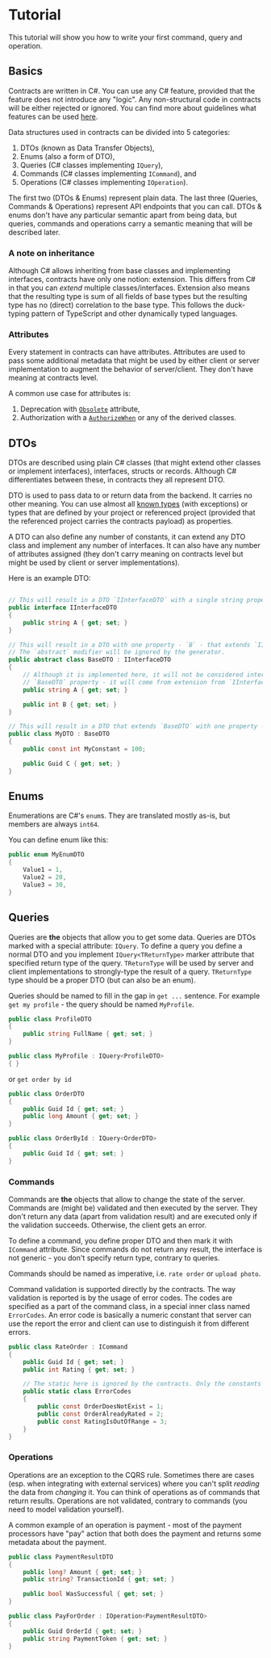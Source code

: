# Tutorial

This tutorial will show you how to write your first command, query and operation.

## Basics

Contracts are written in C#. You can use any C# feature, provided that the feature does not introduce any "logic". Any
non-structural code in contracts will be either rejected or ignored. You can find more about guidelines what features
can be used [here](./guidelines.md).

Data structures used in contracts can be divided into 5 categories:

1. DTOs (known as Data Transfer Objects),
2. Enums (also a form of DTO),
3. Queries (C# classes implementing `IQuery`),
4. Commands (C# classes implementing `ICommand`), and
5. Operations (C# classes implementing `IOperation`).

The first two (DTOs & Enums) represent plain data. The last three (Queries, Commands & Operations) represent API endpoints
that you can call. DTOs & enums don't have any particular semantic apart from being data, but queries, commands and
operations carry a semantic meaning that will be described later.

### A note on inheritance

Although C# allows inheriting from base classes and implementing interfaces, contracts have only one notion: extension.
This differs from C# in that you can _extend_ multiple classes/interfaces. Extension also means that the resulting type
is sum of all fields of base types but the resulting type has no (direct) correlation to the base type. This follows
the duck-typing pattern of TypeScript and other dynamically typed languages.

### Attributes

Every statement in contracts can have attributes. Attributes are used to pass some additional metadata that might be
used by either client or server implementation to augment the behavior of server/client. They don't have meaning at
contracts level.

A common use case for attributes is:

1. Deprecation with [`Obsolete`](https://docs.microsoft.com/en-us/dotnet/api/system.obsoleteattribute) attribute,
1. Authorization with a [`AuthorizeWhen`](../src/LeanCode.Contracts/Security/AuthorizeWhenAttribute.cs) or any of the
   derived classes.

## DTOs

DTOs are described using plain C# classes (that might extend other classes or implement interfaces), interfaces, structs
or records. Although C# differentiates between these, in contracts they all represent DTO.

DTO is used to pass data to or return data from the backend. It carries no other meaning. You can use almost all
[known types](./types.md) (with exceptions) or types that are defined by your project or referenced project (provided
that the referenced project carries the contracts payload) as properties.

A DTO can also define any number of constants, it can extend any DTO class and implement any number of interfaces. It
can also have any number of attributes assigned (they don't carry meaning on contracts level but might be used by
client or server implementations).

Here is an example DTO:

```csharp

// This will result in a DTO `IInterfaceDTO` with a single string property - `A`.
public interface IInterfaceDTO
{
    public string A { get; set; }
}

// This will result in a DTO with one property - `B` - that extends `IInterfaceDTO` type.
// The `abstract` modifier will be ignored by the generator.
public abstract class BaseDTO : IInterfaceDTO
{
    // Although it is implemented here, it will not be considered internal
    // `BaseDTO` property - it will come from extension from `IInterfaceDTO`
    public string A { get; set; }

    public int B { get; set; }
}

// This will result in a DTO that extends `BaseDTO` with one property - `C` -  and a constant `MyConstant`.
public class MyDTO : BaseDTO
{
    public const int MyConstant = 100;

    public Guid C { get; set; }
}
```

## Enums

Enumerations are C#'s `enum`s. They are translated mostly as-is, but members are always `int64`.

You can define enum like this:

```csharp
public enum MyEnumDTO
{
    Value1 = 1,
    Value2 = 20,
    Value3 = 30,
}
```

## Queries

Queries are **the** objects that allow you to get some data. Queries are DTOs marked with a special attribute: `IQuery`.
To define a query you define a normal DTO and you implement `IQuery<TReturnType>` marker attribute that specified return
type of the query. `TReturnType` will be used by server and client implementations to strongly-type the result of a
query. `TReturnType` type should be a proper DTO (but can also be an enum).

Queries should be named to fill in the gap in `get ...` sentence. For example `get my profile` - the query should be
named `MyProfile`.

```csharp
public class ProfileDTO
{
    public string FullName { get; set; }
}

public class MyProfile : IQuery<ProfileDTO>
{ }
```

or `get order by id`

```csharp
public class OrderDTO
{
    public Guid Id { get; set; }
    public long Amount { get; set; }
}

public class OrderById : IQuery<OrderDTO>
{
    public Guid Id { get; set; }
}
```

### Commands

Commands are **the** objects that allow to change the state of the server. Commands are (might be) validated and then
executed by the server. They don't return any data (apart from validation result) and are executed only if the
validation succeeds. Otherwise, the client gets an error.

To define a command, you define proper DTO and then mark it with `ICommand` attribute. Since commands do not return any
result, the interface is not generic - you don't specify return type, contrary to queries.

Commands should be named as imperative, i.e. `rate order` or `upload photo`.

Command validation is supported directly by the contracts. The way validation is reported is by the usage of error codes.
The codes are specified as a part of the command class, in a special inner class named `ErrorCodes`. An error code is
basically a numeric constant that server can use the report the error and client can use to distinguish it from different
errors.

```csharp
public class RateOrder : ICommand
{
    public Guid Id { get; set; }
    public int Rating { get; set; }

    // The static here is ignored by the contracts. Only the constants in `ErrorCodes` class are used.
    public static class ErrorCodes
    {
        public const OrderDoesNotExist = 1;
        public const OrderAlreadyRated = 2;
        public const RatingIsOutOfRange = 3;
    }
}
```

### Operations

Operations are an exception to the CQRS rule. Sometimes there are cases (esp. when integrating with external services)
where you can't split _reading_ the data from _changing_ it. You can think of operations as of commands that return
results. Operations are not validated, contrary to commands (you need to model validation yourself).

A common example of an operation is payment - most of the payment processors have "pay" action that both does the payment
and returns some metadata about the payment.

```csharp
public class PaymentResultDTO
{
    public long? Amount { get; set; }
    public string? TransactionId { get; set; }

    public bool WasSuccessful { get; set; }
}

public class PayForOrder : IOperation<PaymentResultDTO>
{
    public Guid OrderId { get; set; }
    public string PaymentToken { get; set; }
}
```
